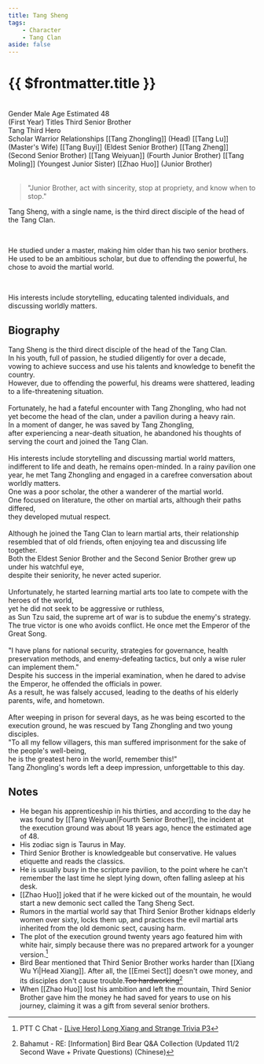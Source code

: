 ```yaml
---
title: Tang Sheng
tags:
    - Character
    - Tang Clan
aside: false
---
```


# {{ $frontmatter.title }}

<ChTabs position="bottom">
    <ChTab title="Introduction">
		<ChMeet 
			src='/images/characters/brother3/normal.webp' 
            nameTitle='Third Senior Brother'
			nameMain='Tang Sheng'
			desc='Tang Sheng, with a single name, is the third direct disciple of the head of the Tang Clan.<br>He studied under a master, making him older than his two senior brothers. He used to be an ambitious scholar, but due to offending the powerful, he chose to avoid the martial world. His interests include storytelling, educating talented individuals, and discussing worldly matters.'
			:animation=true
		/>
    </ChTab>
</ChTabs>
<br>

<InfoList>
    <Info title='Character Information' :open=true>
        <table>
            <ChTr>
                <ChTd isTitle=true>
                    Gender
                </ChTd>
                <ChTd>
                    Male
                </ChTd>
            </ChTr>
            <ChTr>
                <ChTd isTitle=true>
                    Age
                </ChTd>
                <ChTd>
                    Estimated 48<br>(First Year)
                </ChTd>
            </ChTr>
            <ChTr>
                <ChTd isTitle=true>
                    Titles
                </ChTd>
                <ChTd>
                    Third Senior Brother<br>Tang Third Hero<br>Scholar Warrior
                </ChTd>
            </ChTr>
            <ChTr>
                <ChTd isTitle=true position='center'>
                    Relationships
                </ChTd>
            </ChTr>
            <ChTr>
                <ChTd position='center'>
                    [[Tang Zhongling]] (Head)
                </ChTd>
            </ChTr>
            <ChTr>
                <ChTd position='center'>
                    [[Tang Lu]] (Master's Wife)
                </ChTd>
            </ChTr>
            <ChTr>
                <ChTd position='center'>  
                    [[Tang Buyi]] (Eldest Senior Brother)
                </ChTd>
            </ChTr>
            <ChTr>
                <ChTd position='center'>  
                    [[Tang Zheng]] (Second Senior Brother)
                </ChTd>
            </ChTr>
            <ChTr>
                <ChTd position='center'>  
                    [[Tang Weiyuan]] (Fourth Junior Brother)
                </ChTd>
            </ChTr>
            <ChTr>
                <ChTd position='center'>
                    [[Tang Moling]] (Youngest Junior Sister)
                </ChTd>
            </ChTr>
            <ChTr>
                <ChTd position='center'>
                    [[Zhao Huo]] (Junior Brother)
                </ChTd>
            </ChTr>
        </table>
    </Info>
</InfoList>

> "Junior Brother, act with sincerity, stop at propriety, and know when to stop."

Tang Sheng, with a single name, is the third direct disciple of the head of the Tang Clan.

<br>

He studied under a master, making him older than his two senior brothers. He used to be an ambitious scholar, but due to offending the powerful, he chose to avoid the martial world.

<br>

His interests include storytelling, educating talented individuals, and discussing worldly matters.

<div style="clear:both;"></div>

## Biography

<Tabs>
  <Tab title="Biography One">
	Tang Sheng is the third direct disciple of the head of the Tang Clan.<br>
	In his youth, full of passion, he studied diligently for over a decade,<br>
	vowing to achieve success and use his talents and knowledge to benefit the country.<br>
	However, due to offending the powerful, his dreams were shattered, leading to a life-threatening situation.<br><br>
	Fortunately, he had a fateful encounter with Tang Zhongling, who had not yet become the head of the clan, under a pavilion during a heavy rain.<br>
	In a moment of danger, he was saved by Tang Zhongling,<br>
	after experiencing a near-death situation, he abandoned his thoughts of serving the court and joined the Tang Clan.<br><br>
	His interests include storytelling and discussing martial world matters,<br>
	indifferent to life and death, he remains open-minded.
  </Tab>
  <Tab title="Biography Two">
	In a rainy pavilion one year, he met Tang Zhongling and engaged in a carefree conversation about worldly matters.<br>
	One was a poor scholar, the other a wanderer of the martial world.<br>
	One focused on literature, the other on martial arts, although their paths differed,<br>
	they developed mutual respect.<br><br>
	Although he joined the Tang Clan to learn martial arts, their relationship resembled that of old friends, often enjoying tea and discussing life together.<br>
	Both the Eldest Senior Brother and the Second Senior Brother grew up under his watchful eye,<br>
	despite their seniority, he never acted superior.<br><br>
	Unfortunately, he started learning martial arts too late to compete with the heroes of the world,<br>
	yet he did not seek to be aggressive or ruthless,<br>
	as Sun Tzu said, the supreme art of war is to subdue the enemy's strategy.<br>
	The true victor is one who avoids conflict.
  </Tab>
  <Tab title="Biography Three">
	He once met the Emperor of the Great Song.<br><br>
	"I have plans for national security, strategies for governance, health preservation methods, and enemy-defeating tactics, but only a wise ruler can implement them."<br>
	Despite his success in the imperial examination, when he dared to advise the Emperor, he offended the officials in power.<br>
	As a result, he was falsely accused, leading to the deaths of his elderly parents, wife, and hometown.<br><br>
	After weeping in prison for several days, as he was being escorted to the execution ground, he was rescued by Tang Zhongling and two young disciples.<br>
	"To all my fellow villagers, this man suffered imprisonment for the sake of the people's well-being,<br>
	he is the greatest hero in the world, remember this!"<br>
	Tang Zhongling's words left a deep impression, unforgettable to this day.
  </Tab>
</Tabs>

## Notes

-   He began his apprenticeship in his thirties, and according to the day he was found by [[Tang Weiyuan|Fourth Senior Brother]], the incident at the execution ground was about 18 years ago, hence the estimated age of 48.
-   His zodiac sign is Taurus in May.
-   Third Senior Brother is knowledgeable but conservative. He values etiquette and reads the classics.
-   He is usually busy in the scripture pavilion, to the point where he can't remember the last time he slept lying down, often falling asleep at his desk.
-   [[Zhao Huo]] joked that if he were kicked out of the mountain, he would start a new demonic sect called the Tang Sheng Sect.
-   Rumors in the martial world say that Third Senior Brother kidnaps elderly women over sixty, locks them up, and practices the evil martial arts inherited from the old demonic sect, causing harm.
-   The plot of the execution ground twenty years ago featured him with white hair, simply because there was no prepared artwork for a younger version.[^1]
-   Bird Bear mentioned that Third Senior Brother works harder than [[Xiang Wu Yi|Head Xiang]]. After all, the [[Emei Sect]] doesn't owe money, and its disciples don't cause trouble.~~Too hardworking~~[^2]
-   When [[Zhao Huo]] lost his ambition and left the mountain, Third Senior Brother gave him the money he had saved for years to use on his journey, claiming it was a gift from several senior brothers.

[^1]: PTT C Chat - [\[Live Hero\] Long Xiang and Strange Trivia P3](https://www.ptt.cc/bbs/C_Chat/M.1729093866.A.C8A.html)
[^2]: Bahamut - RE: [Information] Bird Bear Q&A Collection (Updated 11/2 Second Wave + Private Questions) (Chinese)